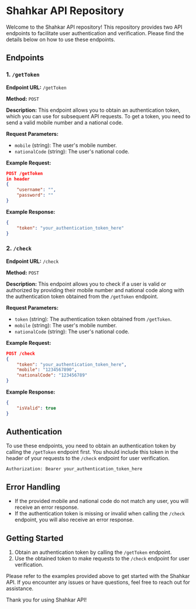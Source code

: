 # Shahkar API Repository

Welcome to the Shahkar API repository! This repository provides two API endpoints to facilitate user authentication and verification. Please find the details below on how to use these endpoints.

## Endpoints

### 1. `/getToken`

**Endpoint URL:** `/getToken`

**Method:** `POST`

**Description:** This endpoint allows you to obtain an authentication token, which you can use for subsequent API requests. To get a token, you need to send a valid mobile number and a national code.

**Request Parameters:**

- `mobile` (string): The user's mobile number.
- `nationalCode` (string): The user's national code.

**Example Request:**

```json
POST /getToken
in header
{
    "username": "",
    "password": ""
}
```

**Example Response:**

```json
{
    "token": "your_authentication_token_here"
}
```

### 2. `/check`

**Endpoint URL:** `/check`

**Method:** `POST`

**Description:** This endpoint allows you to check if a user is valid or authorized by providing their mobile number and national code along with the authentication token obtained from the `/getToken` endpoint.

**Request Parameters:**

- `token` (string): The authentication token obtained from `/getToken`.
- `mobile` (string): The user's mobile number.
- `nationalCode` (string): The user's national code.

**Example Request:**

```json
POST /check
{
    "token": "your_authentication_token_here",
    "mobile": "1234567890",
    "nationalCode": "123456789"
}
```

**Example Response:**

```json
{
    "isValid": true
}
```

## Authentication

To use these endpoints, you need to obtain an authentication token by calling the `/getToken` endpoint first. You should include this token in the header of your requests to the `/check` endpoint for user verification.

```http
Authorization: Bearer your_authentication_token_here
```

## Error Handling

- If the provided mobile and national code do not match any user, you will receive an error response.
- If the authentication token is missing or invalid when calling the `/check` endpoint, you will also receive an error response.

## Getting Started

1. Obtain an authentication token by calling the `/getToken` endpoint.
2. Use the obtained token to make requests to the `/check` endpoint for user verification.

Please refer to the examples provided above to get started with the Shahkar API. If you encounter any issues or have questions, feel free to reach out for assistance.

Thank you for using Shahkar API!
